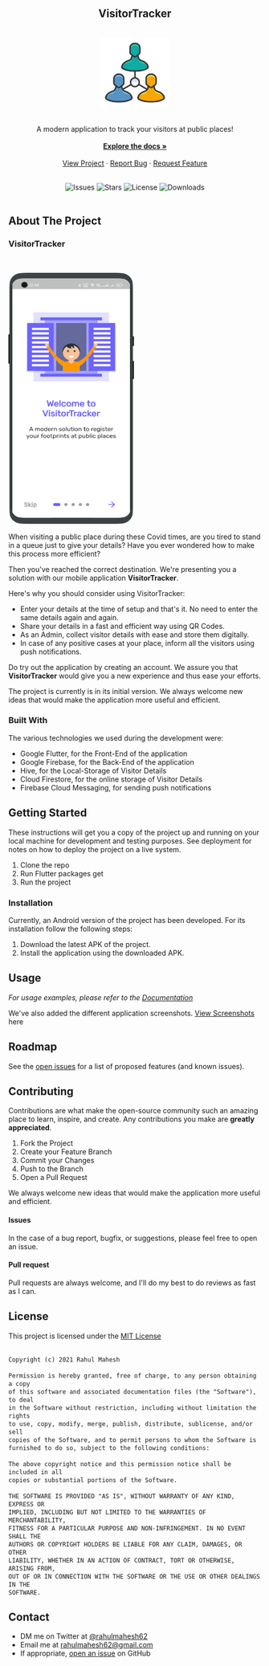<!-- PROJECT LOGO -->
<br />

<h2 align="center">VisitorTracker</h2>
<br />

<div align="center">
  <a href="https://github.com/RahulMahesh62/Visitor-Tracker">
    <img src="https://github.com/RahulMahesh62/Visitor-Tracker/blob/main/Screenshots/logo.png" alt="Logo" width="140" height="140">
  </a>
<br />
<br />
  <p align="center">
    A modern application to track your visitors at public places!
    <br />
    <br />
    <a href="https://rahulmahesh.tech/visitortracker-our-final-year-main-project"><strong>Explore the docs »</strong></a>
    <br />
    <br />
    <a href="https://github.com/RahulMahesh62/Visitor-Tracker">View Project</a>
    ·
    <a href="https://github.com/RahulMahesh62/Visitor-Tracker/issues">Report Bug</a>
    ·
    <a href="https://github.com/RahulMahesh62/Visitor-Tracker/issues">Request Feature</a>
  </p>
<br />
<div align="center">
<img src="https://img.shields.io/github/issues/RahulMahesh62/Visitor-Tracker?style=for-the-badge" alt="Issues" />
<img src="https://img.shields.io/github/stars/RahulMahesh62/Visitor-Tracker?style=for-the-badge" alt="Stars" />
<img src="https://img.shields.io/github/license/RahulMahesh62/Visitor-Tracker?style=for-the-badge" alt="License" />
<img src="https://img.shields.io/github/downloads/rahulmahesh62/Visitor-Tracker/total?style=for-the-badge" alt="Downloads" />
</div>
<br />
</div>


<!-- ABOUT THE PROJECT -->
## About The Project

<h3 align="left">VisitorTracker</h3>
<br />
<p align="left">
  <a href="https://github.com/RahulMahesh62/Visitor-Tracker">
    <img src="https://github.com/RahulMahesh62/Visitor-Tracker/blob/main/Screenshots/welcome_screen.png" alt="Welcome Screen" width="250" height="500">
  </a>
<br />

When visiting a public place during these Covid times, are you tired to stand in a queue just to give your details? Have you ever wondered how to make this process more efficient?

Then you've reached the correct destination. We're presenting you a solution with our mobile application **VisitorTracker**.

Here's why you should consider using VisitorTracker:
* Enter your details at the time of setup and that's it. No need to enter the same details again and again.
* Share your details in a fast and efficient way using QR Codes.
* As an Admin, collect visitor details with ease and store them digitally. 
* In case of any positive cases at your place, inform all the visitors using push notifications.

Do try out the application by creating an account. We assure you that **VisitorTracker** would give you a new experience and thus ease your efforts. 

The project is currently is in its initial version. We always welcome new ideas that would make the application more useful and efficient.

### Built With

The various technologies we used during the development were:

- Google Flutter, for the Front-End of the application
- Google Firebase, for the Back-End of the application
- Hive, for the Local-Storage of Visitor Details
- Cloud Firestore, for the online storage of Visitor Details
- Firebase Cloud Messaging, for sending push notifications


<!-- GETTING STARTED -->
## Getting Started

These instructions will get you a copy of the project up and running on your local machine for development and testing purposes. See deployment for notes on how to deploy the project on a live system.

1. Clone the repo
2. Run Flutter packages get
3. Run the project

### Installation

Currently, an Android version of the project has been developed. For its installation follow the following steps:

1. Download the latest APK of the project.
2. Install the application using the downloaded APK. 
   



<!-- USAGE EXAMPLES -->
## Usage

_For usage examples, please refer to the [Documentation](https://rahulmahesh.tech/visitortracker-our-final-year-main-project)_

We've also added the different application screenshots. [View Screenshots](https://github.com/RahulMahesh62/Visitor-Tracker/tree/main/Screenshots) here



<!-- ROADMAP -->
## Roadmap

See the [open issues](https://github.com/RahulMahesh62/Visitor-Tracker/issues) for a list of proposed features (and known issues).



<!-- CONTRIBUTING -->
## Contributing

Contributions are what make the open-source community such an amazing place to learn, inspire, and create. Any contributions you make are **greatly appreciated**.

1. Fork the Project
2. Create your Feature Branch
3. Commit your Changes
4. Push to the Branch
5. Open a Pull Request

We always welcome new ideas that would make the application more useful and efficient.

#### Issues
In the case of a bug report, bugfix, or suggestions, please feel free to open an issue.

#### Pull request
Pull requests are always welcome, and I'll do my best to do reviews as fast as I can.



<!-- LICENSE -->
## License

This project is licensed under the [MIT License](https://github.com/this/project/blob/master/LICENSE)

```

Copyright (c) 2021 Rahul Mahesh

Permission is hereby granted, free of charge, to any person obtaining a copy
of this software and associated documentation files (the "Software"), to deal
in the Software without restriction, including without limitation the rights
to use, copy, modify, merge, publish, distribute, sublicense, and/or sell
copies of the Software, and to permit persons to whom the Software is
furnished to do so, subject to the following conditions:

The above copyright notice and this permission notice shall be included in all
copies or substantial portions of the Software.

THE SOFTWARE IS PROVIDED "AS IS", WITHOUT WARRANTY OF ANY KIND, EXPRESS OR
IMPLIED, INCLUDING BUT NOT LIMITED TO THE WARRANTIES OF MERCHANTABILITY,
FITNESS FOR A PARTICULAR PURPOSE AND NON-INFRINGEMENT. IN NO EVENT SHALL THE
AUTHORS OR COPYRIGHT HOLDERS BE LIABLE FOR ANY CLAIM, DAMAGES, OR OTHER
LIABILITY, WHETHER IN AN ACTION OF CONTRACT, TORT OR OTHERWISE, ARISING FROM,
OUT OF OR IN CONNECTION WITH THE SOFTWARE OR THE USE OR OTHER DEALINGS IN THE
SOFTWARE.

```

<!-- CONTACT -->
## Contact

- DM me on Twitter at [@rahulmahesh62](https://twitter.com/rahulmahesh62)
- Email  me at rahulmahesh62@gmail.com
- If appropriate, [open an issue](https://github.com/this/project/issues) on GitHub
